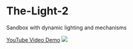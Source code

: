 # The-Light-2
Sandbox with dynamic lighting and mechanisms

[YouTube Video Demo](https://youtu.be/nrAgJqTUx24)
[![](https://repository-images.githubusercontent.com/316701133/b4678900-31c3-11eb-9d4f-e0943b8027d7)](https://youtu.be/nrAgJqTUx24)

